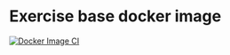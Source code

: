 # Exercise base docker image

[![Docker Image CI](Username/Repository/workflows/Docker%20Image%20CI/badge.svg)](Username/Repository/actions)
